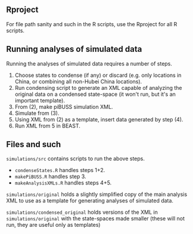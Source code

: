 ## Rproject
For file path sanity and such in the R scripts, use the Rproject for all R scripts.

## Running analyses of simulated data
Running the analyses of simulated data requires a number of steps.

1. Choose states to condense (if any) or discard (e.g. only locations in China, or combining all non-Hubei China locations).
2. Run condensing script to generate an XML capable of analyzing the original data on a condensed state-space (it won't run, but it's an important template).
3. From (2), make piBUSS simulation XML.
4. Simulate from (3).
5. Using XML from (2) as a template, insert data generated by step (4).
6. Run XML from 5 in BEAST.


## Files and such
`simulations/src` contains scripts to run the above steps.
- `condenseStates.R` handles steps 1+2.
- `makePiBUSS.R` handles step 3.
- `makeAnalysisXMLs.R` handles steps 4+5.

`simulations/original` holds a slightly simplified copy of the main analysis XML to use as a template for generating analyses of simulated data.

`simulations/condensed_original` holds versions of the XML in `simulations/original` with the state-spaces made smaller (these will not run, they are useful only as templates)
